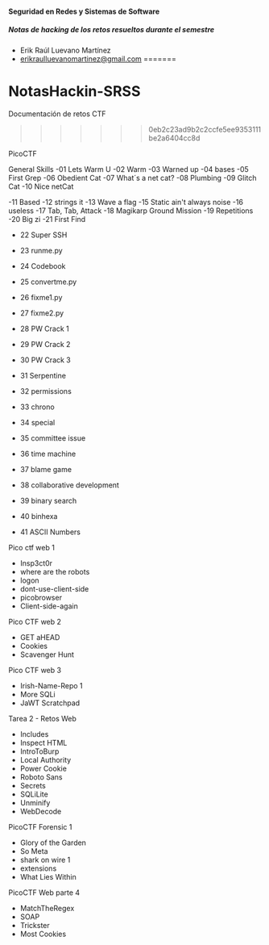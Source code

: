 	
#### Seguridad en Redes y Sistemas de Software
##### Notas de hacking de los retos resueltos durante el semestre

* Erik Raúl Luevano Martínez
* erikraulluevanomartinez@gmail.com
=======
# NotasHackin-SRSS
Documentación de retos CTF
>>>>>>> 0eb2c23ad9b2c2ccfe5ee9353111be2a6404cc8d

PicoCTF

General Skills
-01 Lets Warm U
-02 Warm
-03 Warned up
-04 bases
-05 First Grep
-06 Obedient Cat
-07 What´s a net cat?
-08 Plumbing
-09 Glitch Cat
-10 Nice netCat

-11 Based
-12 strings it
-13 Wave a flag
-15 Static ain't always noise
-16 useless
-17 Tab, Tab, Attack
-18 Magikarp Ground Mission
-19 Repetitions
-20 Big zi
-21 First Find

- 22 Super SSH
- 23 runme.py
- 24 Codebook
- 25 convertme.py
- 26 fixme1.py
- 27 fixme2.py
- 28 PW Crack 1
- 29 PW Crack 2
- 30 PW Crack 3
- 31 Serpentine

- 32 permissions
- 33 chrono
- 34 special
- 35 committee issue
- 36 time machine
- 37 blame game
- 38 collaborative development
- 39 binary search
- 40 binhexa
- 41 ASCII Numbers

Pico ctf web 1
- Insp3ct0r
- where are the robots
- logon
- dont-use-client-side
- picobrowser
- Client-side-again

Pico CTF web 2
- GET aHEAD
- Cookies
- Scavenger Hunt

Pico CTF web 3
- Irish-Name-Repo 1
- More SQLi
- JaWT Scratchpad

Tarea 2 - Retos Web
- Includes
- Inspect HTML
- IntroToBurp
- Local Authority
- Power Cookie
- Roboto Sans
- Secrets
- SQLiLite
- Unminify
- WebDecode

PicoCTF Forensic 1
- Glory of the Garden
- So Meta
- shark on wire 1
- extensions
- What Lies Within

PicoCTF Web parte 4
- MatchTheRegex
- SOAP
- Trickster
- Most Cookies
